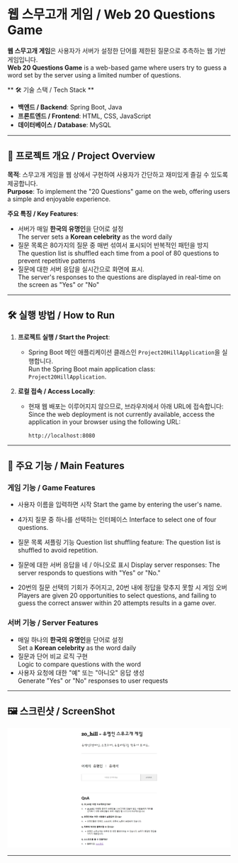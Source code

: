 # 웹 스무고개 게임 / Web 20 Questions Game

**웹 스무고개 게임**은 사용자가 서버가 설정한 단어를 제한된 질문으로 추측하는 웹 기반 게임입니다.  
**Web 20 Questions Game** is a web-based game where users try to guess a word set by the server using a limited number of questions.

** 🛠️ 기술 스택 / Tech Stack **

- **백엔드 / Backend**: Spring Boot, Java
- **프론트엔드 / Frontend**: HTML, CSS, JavaScript
- **데이터베이스 / Database**: MySQL

---

## 🎯 프로젝트 개요 / Project Overview

**목적**: 스무고개 게임을 웹 상에서 구현하여 사용자가 간단하고 재미있게 즐길 수 있도록 제공합니다.  
**Purpose**: To implement the "20 Questions" game on the web, offering users a simple and enjoyable experience.

**주요 특징 / Key Features**:
- 서버가 매일 **한국의 유명인**을 단어로 설정  
  The server sets a **Korean celebrity** as the word daily
- 질문 목록은 80가지의 질문 중 매번 섞여서 표시되어 반복적인 패턴을 방지  
  The question list is shuffled each time from a pool of 80 questions to prevent repetitive patterns
- 질문에 대한 서버 응답을 실시간으로 화면에 표시.  
  The server's responses to the questions are displayed in real-time on the screen as "Yes" or "No"

---

## 🛠️ 실행 방법 / How to Run

1. **프로젝트 실행 / Start the Project**:
   - Spring Boot 메인 애플리케이션 클래스인 `Project20HillApplication`을 실행합니다.  
     Run the Spring Boot main application class: `Project20HillApplication`.

2. **로컬 접속 / Access Locally**:
   - 현재 웹 배포는 이루어지지 않으므로, 브라우저에서 아래 URL에 접속합니다:  
     Since the web deployment is not currently available, access the application in your browser using the following URL:
     ```plaintext
     http://localhost:8080
     ```
---

## 🚀 주요 기능 / Main Features

### 게임 기능 / Game Features
 - 사용자 이름을 입력하면 시작
   Start the game by entering the user's name.

 - 4가지 질문 중 하나를 선택하는 인터페이스
   Interface to select one of four questions.

 - 질문 목록 셔플링 기능
   Question list shuffling feature: The question list is shuffled to avoid repetition.

 - 질문에 대한 서버 응답을 네 / 아니오로 표시
   Display server responses: The server responds to questions with "Yes" or "No."

 - 20번의 질문 선택의 기회가 주어지고, 20번 내에 정답을 맞추지 못할 시 게임 오버
   Players are given 20 opportunities to select questions, and failing to guess the correct answer within 20 attempts results in a game over.

### 서버 기능 / Server Features
- 매일 하나의 **한국의 유명인**을 단어로 설정  
  Set a **Korean celebrity** as the word daily
- 질문과 단어 비교 로직 구현  
  Logic to compare questions with the word
- 사용자 요청에 대한 "예" 또는 "아니오" 응답 생성  
  Generate "Yes" or "No" responses to user requests

---

## 🖼️ 스크린샷 / ScreenShot

![index](ScreenShot/index.png)

---
